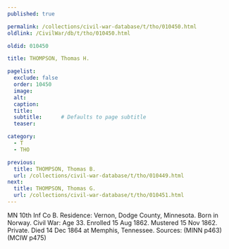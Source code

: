 ```yaml
---
published: true

permalink: /collections/civil-war-database/t/tho/010450.html
oldlink: /CivilWar/db/t/tho/010450.html

oldid: 010450

title: THOMPSON, Thomas H.

pagelist:
  exclude: false
  order: 10450
  image: 
  alt:
  caption:
  title:
  subtitle:      # Defaults to page subtitle
  teaser:

category: 
  - T 
  - THO

previous:
  title: THOMPSON, Thomas B.
  url: /collections/civil-war-database/t/tho/010449.html  
next:
  title: THOMPSON, Thomas G.
  url: /collections/civil-war-database/t/tho/010451.html   
---
```

MN 10th Inf Co B. Residence: Vernon, Dodge County, Minnesota. Born in Norway. Civil War: Age 33. Enrolled 15 Aug 1862. Mustered 15 Nov 1862. Private. Died 14 Dec 1864 at Memphis, Tennessee. Sources: (MINN p463) (MCIW p475)